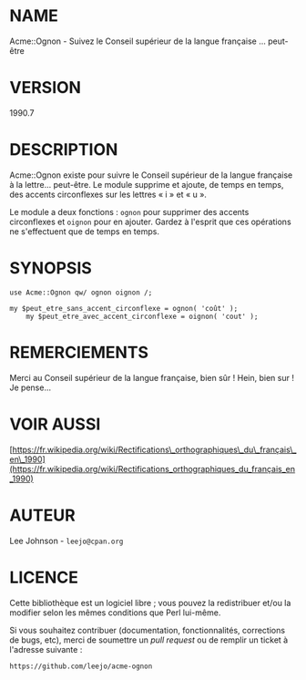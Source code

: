 # NAME

Acme::Ognon - Suivez le Conseil supérieur de la langue française ... peut-être

# VERSION

1990.7

# DESCRIPTION

Acme::Ognon existe pour suivre le Conseil supérieur de la langue française
à la lettre... peut-être. Le module supprime et ajoute, de temps en temps,
des accents circonflexes sur les lettres « i » et « u ».

Le module a deux fonctions : `ognon` pour supprimer des accents 
circonflexes et `oignon` pour en ajouter. Gardez à l'esprit que ces 
opérations ne s'effectuent que de temps en temps.

# SYNOPSIS

    use Acme::Ognon qw/ ognon oignon /;

    my $peut_etre_sans_accent_circonflexe = ognon( 'coût' );
        my $peut_etre_avec_accent_circonflexe = oignon( 'cout' );

# REMERCIEMENTS

Merci au Conseil supérieur de la langue française, bien sûr ! Hein,
bien sur ! Je pense...

# VOIR AUSSI

[https://fr.wikipedia.org/wiki/Rectifications\_orthographiques\_du\_français\_en\_1990](https://fr.wikipedia.org/wiki/Rectifications_orthographiques_du_français_en_1990)

# AUTEUR

Lee Johnson - `leejo@cpan.org`

# LICENCE

Cette bibliothèque est un logiciel libre ; vous pouvez la redistribuer et/ou
la modifier selon les mêmes conditions que Perl lui-même. 

Si vous souhaitez contribuer (documentation, fonctionnalités, corrections de 
bugs, etc), merci de soumettre un _pull request_ ou de remplir un ticket à 
l'adresse suivante :

    https://github.com/leejo/acme-ognon
